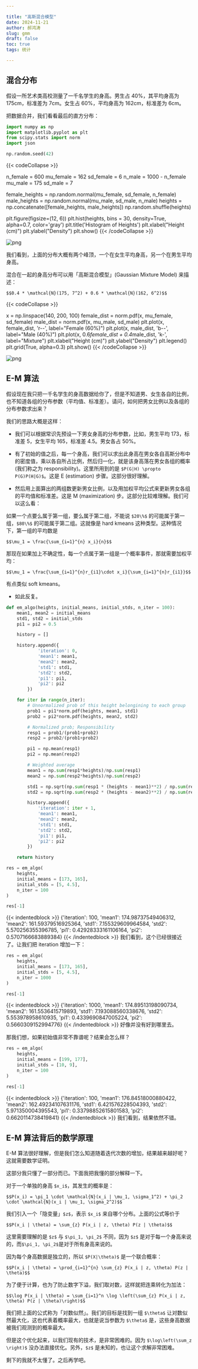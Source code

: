 ```yaml
---

title: "高斯混合模型"
date: 2024-11-21
author: 郝鸿涛
slug: gmm
draft: false
toc: true
tags: 统计

---
```


## 混合分布

假设一所艺术类高校测量了一千名学生的身高。男生占 40%，其平均身高为 175cm，标准差为 7cm。女生占 60%，平均身高为 162cm，标准差为 6cm。

把数据合并，我们看看最后的直方分布：


```python
import numpy as np 
import matplotlib.pyplot as plt 
from scipy.stats import norm
import json

np.random.seed(42)
```


{{< codeCollapse >}}

n_female = 600
mu_female = 162
sd_female = 6
n_male = 1000 - n_female
mu_male = 175
sd_male = 7

female_heights = np.random.normal(mu_female, sd_female, n_female)
male_heights = np.random.normal(mu_male, sd_male, n_male)
heights = np.concatenate([female_heights, male_heights])
np.random.shuffle(heights)

plt.figure(figsize=(12, 6))
plt.hist(heights, bins = 30, density=True, alpha=0.7, color='gray')
plt.title('Histogram of Heights')
plt.xlabel("Height (cm)")
plt.ylabel("Density")
plt.show()
{{< /codeCollapse >}}


![png](/cn/blog/2024-11-19-gmm_files/2024-11-19-gmm_3_0.png)


我们看到，上面的分布大概有两个峰顶，一个在女生平均身高，另一个在男生平均身高。

混合在一起的身高分布可以用「高斯混合模型」(Gaussian Mixture Model) 来描述：

`$$0.4 * \mathcal{N}(175, 7^2) + 0.6 * \mathcal{N}(162, 6^2)$$`


{{< codeCollapse >}}

x = np.linspace(140, 200, 100)
female_dist = norm.pdf(x, mu_female, sd_female)
male_dist = norm.pdf(x, mu_male, sd_male)
plt.plot(x, female_dist, 'r--', label="Female (60%)")
plt.plot(x, male_dist, 'b--', label="Male (40%)")
plt.plot(x, 0.6*female_dist + 0.4*male_dist, 'k-', label="Mixture")
plt.xlabel("Height (cm)")
plt.ylabel("Density")
plt.legend()
plt.grid(True, alpha=0.3)
plt.show()
{{< /codeCollapse >}}


![png](/cn/blog/2024-11-19-gmm_files/2024-11-19-gmm_5_0.png)


## E-M  算法

假设现在我只把一千名学生的身高数据给你了，但是不知道男、女生各自的比例，也不知道各组的分布参数（平均值、标准差）。请问，如何把男女比例以及各组的分布参数求出来？

我们的思路大概是这样：

- 我们可以根据常识先预设一下男女身高的分布参数，比如，男生平均 173，标准差 5，女生平均 165，标准差 4.5。男女各占 50%。

- 有了初始的值之后，每一个身高，我们可以求出此身高在男女各自高斯分布中的密度值，乘以各自所占比例，然后归一化，就是该身高落在男女各组的概率 (我们称之为 responsibility)。这里所用到的是 `$P(G|H) \propto P(G)P(H|G)$`。这是 E (estimation) 步骤。这部分很好理解。

- 然后用上面算出的两组数更新男女比例，以及用加权平均公式来更新男女各组的平均值和标准差。这是 M (maximization) 步。这部分比较难理解。我们可以这么看：

如果一个点要么属于第一组，要么属于第二组，不能说 `$20\%$` 的可能属于第一组，`$80\%$` 的可能属于第二组。这就像是 hard kmeans 这种类型。这种情况下，第一组的平均数是

`$$\mu_1 = \frac{\sum_{i=1}^{n} x_i}{n}$$`

那现在如果加上不确定性，每一个点属于第一组是一个概率事件，那就需要加权平均：

`$$\mu_1 = \frac{\sum_{i=1}^{n}r_{i1}\cdot x_i}{\sum_{i=1}^{n}r_{i1}}$$`

有点类似 soft kmeans。

- 如此反复。


```python
def em_algo(heights, initial_means, initial_stds, n_iter = 100):
    mean1, mean2 = initial_means 
    std1, std2 = initial_stds
    pi1 = pi2 = 0.5

    history = []

    history.append({
            'iteration': 0,
            'mean1': mean1,
            'mean2': mean2,
            'std1': std1,
            'std2': std2,
            'pi1': pi1,
            'pi2': pi2
        })

    for iter in range(n_iter):
        # Unnormalized prob of this height belongining to each group
        prob1 = pi1*norm.pdf(heights, mean1, std1)
        prob2 = pi2*norm.pdf(heights, mean2, std2)

        # Normalized prob; Responsibility
        resp1 = prob1/(prob1+prob2)
        resp2 = prob2/(prob1+prob2)

        pi1 = np.mean(resp1)
        pi2 = np.mean(resp2)

        # Weighted average
        mean1 = np.sum(resp1*heights)/np.sum(resp1)
        mean2 = np.sum(resp2*heights)/np.sum(resp2)

        std1 = np.sqrt(np.sum(resp1 * (heights - mean1)**2) / np.sum(resp1))
        std2 = np.sqrt(np.sum(resp2 * (heights - mean2)**2) / np.sum(resp2))

        history.append({
            'iteration': iter + 1,
            'mean1': mean1,
            'mean2': mean2,
            'std1': std1,
            'std2': std2,
            'pi1': pi1,
            'pi2': pi2
        })

    return history
```


```python
res = em_algo(
    heights, 
    initial_means = [173, 165], 
    initial_stds = [5, 4.5], 
    n_iter = 100
)
```


```python
res[-1]
```




{{< indentedblock >}}
{'iteration': 100,
'mean1': 174.98737549406312,
'mean2': 161.59379516925364,
'std1': 7.155329609964584,
'std2': 5.570256355396785,
'pi1': 0.42928333161106164,
'pi2': 0.5707166683889384}
{{< /indentedblock >}}
我们看到，这个已经很接近了。让我们把 iteration 增加一下：


```python
res = em_algo(
    heights, 
    initial_means = [173, 165], 
    initial_stds = [5, 4.5], 
    n_iter = 1000
)
```


```python
res[-1]
```




{{< indentedblock >}}
{'iteration': 1000,
'mean1': 174.89513198090734,
'mean2': 161.5536415719893,
'std1': 7.193088560338676,
'std2': 5.553978958610935,
'pi1': 0.4339690847005224,
'pi2': 0.5660309152994776}
{{< /indentedblock >}}
好像并没有好到哪里去。

那我们想，如果初始值非常不靠谱呢？结果会怎么样？


```python
res = em_algo(
    heights, 
    initial_means = [199, 177], 
    initial_stds = [10, 9], 
    n_iter = 100
)
```


```python
res[-1]
```




{{< indentedblock >}}
{'iteration': 100,
'mean1': 176.84518000880422,
'mean2': 162.49234107631176,
'std1': 6.421576228504393,
'std2': 5.971350004395543,
'pi1': 0.33798852615801583,
'pi2': 0.6620114738419841}
{{< /indentedblock >}}
我们看到，结果依然不错。

## E-M 算法背后的数学原理

E-M 算法很好理解，但是我们怎么知道随着迭代次数的增加，结果越来越好呢？这就需要数学证明。

这部分我只懂了一部分而已。下面我把我懂的部分解释一下。

对于一个单独的身高 `$x_i$`，其发生的概率是：

`$$P(x_i) = \pi_1 \cdot \mathcal{N}(x_i | \mu_1, \sigma_1^2) + \pi_2 \cdot \mathcal{N}(x_i | \mu_1, \sigma_2^2)$$`

我们引入一个「隐变量」`$z$`，表示 `$x_i$` 来自哪个分布。上面的公式等价于

`$$P(x_i | \theta) = \sum_{z} P(x_i | z, \theta) P(z | \theta)$$`

这里需要理解的是 `$z$` 与 `$\pi_1, \pi_2$` 不同，因为 `$z$` 是对于每一个身高来说的，而`$\pi_1, \pi_2$`是对于所有身高来说的。

因为每个身高数据是独立的，所以 `$P(X|\theta)$` 是一个联合概率：

`$$P(x_i | \theta) = \prod_{i=1}^{n} \sum_{z} P(x_i | z, \theta) P(z | \theta)$$`

为了便于计算，也为了防止数字下溢，我们取对数，这样就把连乘转化为加法：

`$$\log P(x_i | \theta) = \sum_{i=1}^n \log \left(\sum_{z} P(x_i | z, \theta) P(z | \theta)\right)$$`

我们把上面的公式称为「对数似然」。我们的目标是找到一组 `$\theta$` 让对数似然最大化，这也代表着概率最大，也就是说当参数为 `$\theta$` 是，这些身高数据被我们观测到的概率最大。

但是这个优化起来，以我们现有的技术，是非常困难的。因为 `$\log\left(\sum_z \right)$` 没办法直接优化。另外，`$z$` 是未知的，也让这个求解非常困难。

剩下的我就不太懂了。之后再学吧。
